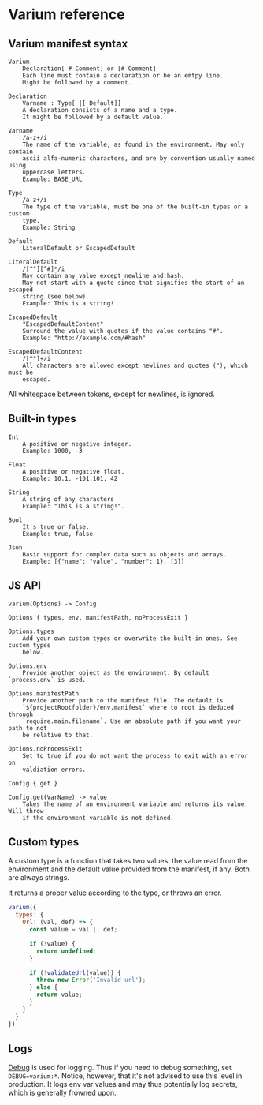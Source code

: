 # Varium reference

## Varium manifest syntax

```
Varium
    Declaration[ # Comment] or [# Comment]
    Each line must contain a declaration or be an emtpy line.
    Might be followed by a comment.

Declaration
    Varname : Type[ |[ Default]]
    A declaration consists of a name and a type.
    It might be followed by a default value.

Varname
    /a-z+/i
    The name of the variable, as found in the environment. May only contain
    ascii alfa-numeric characters, and are by convention usually named using
    uppercase letters.
    Example: BASE_URL

Type
    /a-z+/i
    The type of the variable, must be one of the built-in types or a custom
    type.
    Example: String

Default
    LiteralDefault or EscapedDefault

LiteralDefault
    /[^"][^#]*/i
    May contain any value except newline and hash.
    May not start with a quote since that signifies the start of an escaped
    string (see below).
    Example: This is a string!

EscapedDefault
    "EscapedDefaultContent"
    Surround the value with quotes if the value contains "#".
    Example: "http://example.com/#hash"

EscapedDefaultContent
    /[^"]+/i
    All characters are allowed except newlines and quotes ("), which must be
    escaped.
```

All whitespace between tokens, except for newlines, is ignored.

## Built-in types

```
Int
    A positive or negative integer.
    Example: 1000, -3

Float
    A positive or negative float.
    Example: 10.1, -101.101, 42

String
    A string of any characters
    Example: "This is a string!".

Bool
    It's true or false.
    Example: true, false

Json
    Basic support for complex data such as objects and arrays.
    Example: [{"name": "value", "number": 1}, [3]]
```

## JS API

```
varium(Options) -> Config

Options { types, env, manifestPath, noProcessExit }

Options.types
    Add your own custom types or overwrite the built-in ones. See custom types
    below.

Options.env
    Provide another object as the environment. By default `process.env` is used.

Options.manifestPath
    Provide another path to the manifest file. The default is
    `${projectRootfolder}/env.manifest` where to root is deduced through
    `require.main.filename`. Use an absolute path if you want your path to not
    be relative to that.

Options.noProcessExit
    Set to true if you do not want the process to exit with an error on
    valdiation errors.

Config { get }

Config.get(VarName) -> value
    Takes the name of an environment variable and returns its value. Will throw
    if the environment variable is not defined.

```

## Custom types

A custom type is a function that takes two values: the value read from the
environment and the default value provided from the manifest, if any. Both are
always strings.

It returns a proper value according to the type, or throws an error.

```js
varium({
  types: {
    Url: (val, def) => {
      const value = val || def;

      if (!value) {
        return undefined;
      }

      if (!validateUrl(value)) {
        throw new Error('Invalid url');
      } else {
        return value;
      }
    }
  }
})
```

## Logs

[Debug][debug] is used for logging. Thus if you need to debug something, set
`DEBUG=varium:*`. Notice, however, that it's not advised to use this level in
production. It logs env var values and may thus potentially log secrets, which
is generally frowned upon.

[debug]: https://www.npmjs.com/package/debug
